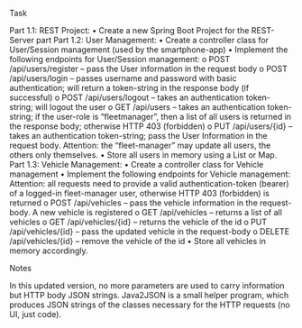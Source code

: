 Task

Part 1.1: REST Project:
• Create a new Spring Boot Project for the REST-Server part
Part 1.2: User Management:
• Create a controller class for User/Session management (used by the smartphone-app)
• Implement the following endpoints for User/Session management:
o POST /api/users/register – pass the User information in the request body
o POST /api/users/login – passes username and password with basic authentication;
will return a token-string in the response body (if successful)
o POST /api/users/logout – takes an authentication token-string; will logout the user
o GET /api/users – takes an authentication token-string; if the user-role is “fleetmanager”, then a list of all users is returned in the response body; otherwise HTTP 403
(forbidden)
o PUT /api/users/{id} – takes an authentication token-string; pass the User
Information in the request body.
Attention: the “fleet-manager” may update all users, the others only themselves.
• Store all users in memory using a List or Map.
Part 1.3: Vehicle Management:
• Create a controller class for Vehicle management
• Implement the following endpoints for Vehicle management:
Attention: all requests need to provide a valid authentication-token (bearer) of a logged-in
fleet-manager user, otherwise HTTP 403 (forbidden) is returned
o POST /api/vehicles – pass the vehicle information in the request-body. A new
vehicle is registered
o GET /api/vehicles – returns a list of all vehicles
o GET /api/vehicles/{id} – returns the vehicle of the id
o PUT /api/vehicles/{id} – pass the updated vehicle in the request-body
o DELETE /api/vehicles/{id} – remove the vehicle of the id
• Store all vehicles in memory accordingly.


Notes

In this updated version, no more parameters are used to carry information but HTTP body JSON strings. 
Java2JSON is a small helper program, which produces JSON strings of the classes necessary for the HTTP requests (no UI, just code). 